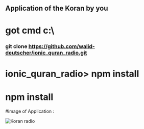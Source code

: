 ## Application of the Koran by you


# got cmd  c:\
 ### git clone  https://github.com/walid-deutscher/ionic_quran_radio.git


# ionic_quran_radio> npm install

# npm install


#image of Application :

![Koran radio](https://raw.githubusercontent.com/walid-deutscher/ionic_quran_radio/master/app_imag.png)